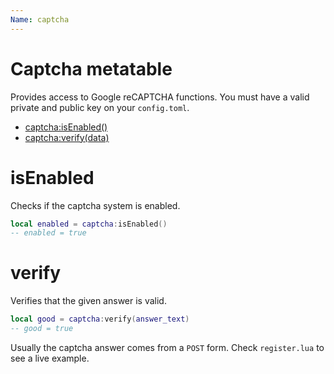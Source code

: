 ```yaml
---
Name: captcha
---
```


# Captcha metatable

Provides access to Google reCAPTCHA functions. You must have a valid private and public key on your `config.toml`.

- [captcha:isEnabled()](#isenabled)
- [captcha:verify(data)](#verify)

# isEnabled

Checks if the captcha system is enabled.

```lua
local enabled = captcha:isEnabled()
-- enabled = true
```

# verify

Verifies that the given answer is valid.

```lua
local good = captcha:verify(answer_text)
-- good = true
```

Usually the captcha answer comes from a `POST` form. Check `register.lua` to see a live example.